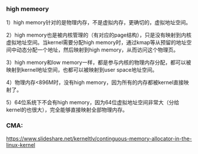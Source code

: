 ### high memeory

1）high memory针对的是物理内存，不是虚拟内存，更确切的，虚拟地址空间。

2）high memory也是被内核管理的（有对应的page结构），只是没有映射到内核虚拟地址空间。当kernel需要分配high memory时，通过kmap等从预留的地址空间中动态分配一个地址，然后映射到high memory，从而访问这个物理页。

3）high memory和low memory一样，都是参与内核的物理内存分配，都可以被映射到kernel地址空间，也都可以被映射到user space地址空间。

4）物理内存<896M时，没有high memory，因为所有的内存都被kernel直接映射了。

5）64位系统下不会有high memory，因为64位虚拟地址空间非常大（分给kernel的也很大），完全能够直接映射全部物理内存。


### CMA:
https://www.slideshare.net/kerneltlv/continguous-memory-allocator-in-the-linux-kernel
